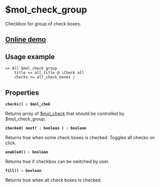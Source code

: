 # $mol_check_group

Checkbox for group of check boxes.

## [Online demo](http://eigenmethod.github.io/mol/#demo=mol_check_group_demo)

## Usage example

```
<= All $mol_check_group
	title <= all_title @ \Check all
	checks <= all_check_boxes /
```

## Properties

**`checks() : $mol_chek`**

Returns array of [$mol_check](..) that should be controlled by $mol_check_group.

**`checked( next? : boolean ) : boolean`**

Returns true when some check boxes is checked. Toggles all checks on click.

**`enabled() : boolean`**

Returns true if checkbox can be switched by user.

**`fill() : boolean`**

Returns true when all check boxes is checked.
